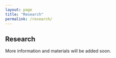 ```yaml
---
layout: page
title: "Research"
permalink: /research/
---
```


## Research

More information and materials will be added soon.
